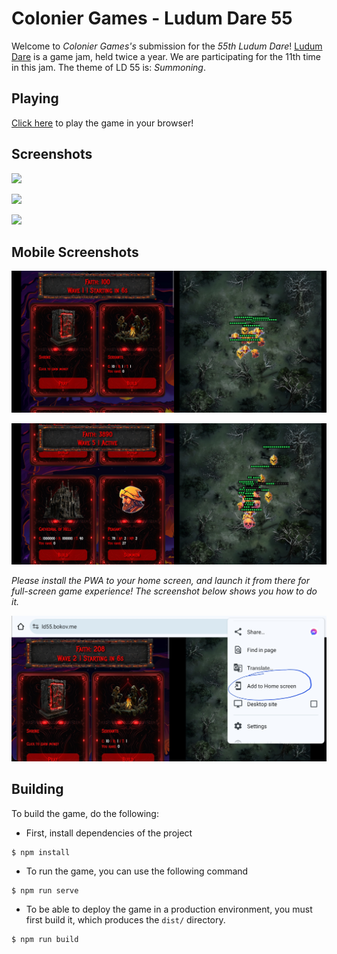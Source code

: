 # Colonier Games - Ludum Dare 55

Welcome to _Colonier Games's_ submission for the _55th Ludum Dare_! [Ludum Dare](https://ldjam.com) is a game jam, held twice a year. We are participating for the 11th time in this jam. The theme of LD 55 is: _Summoning_.

## Playing

[Click here](https://ld55.bokov.me) to play the game in your browser!

## Screenshots

![](./public/screenshots/screenshot-1.png)

![](./public/screenshots/screenshot-2.png)

![](./public/screenshots/screenshot-3.png)

## Mobile Screenshots

![](./public/screenshots/screenshot-4.jpg)

![](./public/screenshots/screenshot-5.jpg)

_Please install the PWA to your home screen, and launch it from there for full-screen game experience! The screenshot below shows you how to do it._

![](./public/screenshots/screenshot-6.jpg)

## Building

To build the game, do the following:

* First, install dependencies of the project

```
$ npm install
```

* To run the game, you can use the following command

```
$ npm run serve
```

* To be able to deploy the game in a production environment, you must first build it, which produces the `dist/` directory.

```
$ npm run build
```
